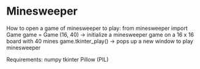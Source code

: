 # Minesweeper

How to open a game of minesweeper to play:
from minesweeper import Game
game = Game (16, 40) -> initialize a minesweeper game on a 16 x 16 board with 40 mines
game.tkinter_play() -> pops up a new window to play minesweeper

Requirements: 
numpy
tkinter
Pillow (PIL)


